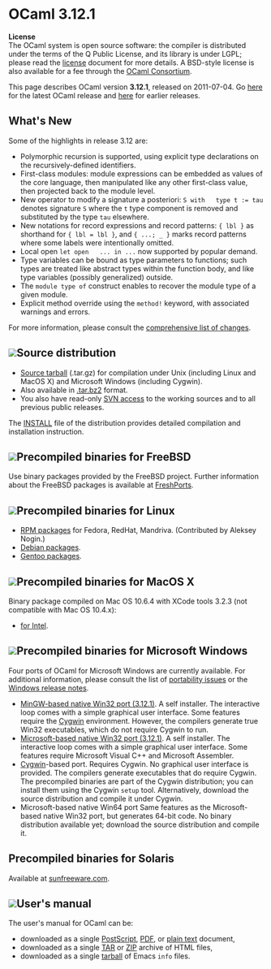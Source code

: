 # OCaml 3.12.1
**License**<br />
 The OCaml system is open source software: the compiler is distributed
under the terms of the Q Public License, and its library is under LGPL;
please read the [license](../license.html) document for more details. A
BSD-style license is also available for a fee through the [OCaml
Consortium](../support.html#consortium).

This page describes OCaml version **3.12.1**, released on 2011-07-04. Go
[here](./) for the latest OCaml release and
[here](http://caml.inria.fr/pub/distrib/) for earlier releases.

## What's New
Some of the highlights in release 3.12 are:

* Polymorphic recursion is supported, using explicit type declarations
 on the recursively-defined identifiers.
* First-class modules: module expressions can be embedded as values of
 the core language, then manipulated like any other first-class
 value, then projected back to the module level.
* New operator to modify a signature a posteriori:
 `S with   type t := tau` denotes signature `S` where the `t` type
 component is removed and substituted by the type `tau` elsewhere.
* New notations for record expressions and record patterns: `{ lbl }`
 as shorthand for `{ lbl = lbl }`, and `{ ...; _ }` marks record
 patterns where some labels were intentionally omitted.
* Local open `let open   ... in ...` now supported by popular demand.
* Type variables can be bound as type parameters to functions; such
 types are treated like abstract types within the function body, and
 like type variables (possibly generalized) outside.
* The `module type of` construct enables to recover the module type of
 a given module.
* Explicit method override using the `method!` keyword, with
 associated warnings and errors.

For more information, please consult the [comprehensive list of
changes](http://caml.inria.fr/pub/distrib/ocaml-4.00/notes/Changes).

## ![](../img/source.gif "")Source distribution
* [Source
 tarball](http://caml.inria.fr/pub/distrib/ocaml-3.12/ocaml-3.12.1.tar.gz)
 (.tar.gz) for compilation under Unix (including Linux and MacOS X)
 and Microsoft Windows (including Cygwin).
* Also available in
 [.tar.bz2](http://caml.inria.fr/pub/distrib/ocaml-3.12/ocaml-3.12.1.tar.bz2)
 format.
* You also have read-only [SVN access](svn.html) to the working
 sources and to all previous public releases.

The [INSTALL](http://caml.inria.fr/pub/distrib/ocaml-3.12/notes/INSTALL)
file of the distribution provides detailed compilation and installation
instruction.

## ![](../img/freebsd.gif "")Precompiled binaries for FreeBSD
Use binary packages provided by the FreeBSD project. Further information
about the FreeBSD packages is available at
[FreshPorts](http://www.freshports.org/lang/ocaml).

## ![](../img/linux.gif "")Precompiled binaries for Linux
* [RPM packages](http://rpm.nogin.org/ocaml.html) for Fedora, RedHat,
 Mandriva. (Contributed by Aleksey Nogin.)
* [Debian packages](http://packages.debian.org/ocaml).
* [Gentoo
 packages](http://packages.gentoo.org/packages/?category=dev-lang;name=ocaml).

## ![](../img/macos.gif "")Precompiled binaries for MacOS X
Binary package compiled on Mac OS 10.6.4 with XCode tools 3.2.3 (not
compatible with Mac OS 10.4.x):

* [for
 Intel](http://caml.inria.fr/pub/distrib/ocaml-3.12/ocaml-3.12.0-intel.dmg).

## ![](../img/windows.gif "")Precompiled binaries for Microsoft Windows
Four ports of OCaml for Microsoft Windows are currently available. For
additional information, please consult the list of [portability
issues](http://caml.inria.fr/ocaml/portability.en.html) or the [Windows
release
notes](http://caml.inria.fr/pub/distrib/ocaml-3.12/notes/README.win32).

* [MinGW-based native Win32 port
 (3.12.1)](http://protz.github.com/ocaml-installer/). A self
 installer. The interactive loop comes with a simple graphical user
 interface. Some features require the [Cygwin](http://cygwin.com/)
 environment. However, the compilers generate true Win32 executables,
 which do not require Cygwin to run.
* [Microsoft-based native Win32 port
 (3.12.1)](http://caml.inria.fr/pub/distrib/ocaml-3.12/ocaml-3.12.1-win-msvc.exe).
 A self installer. The interactive loop comes with a simple graphical
 user interface. Some features require Microsoft Visual C++ and
 Microsoft Assembler.
* [Cygwin](http://cygwin.com/)-based port. Requires Cygwin. No
 graphical user interface is provided. The compilers generate
 executables that do require Cygwin. The precompiled binaries are
 part of the Cygwin distribution; you can install them using the
 Cygwin `setup` tool. Alternatively, download the source distribution
 and compile it under Cygwin.
* Microsoft-based native Win64 port Same features as the
 Microsoft-based native Win32 port, but generates 64-bit code. No
 binary distribution available yet; download the source distribution
 and compile it.

## Precompiled binaries for Solaris
Available at [sunfreeware.com](http://sunfreeware.com/).

## ![](../img/doc.gif "")User's manual
The user's manual for OCaml can be:

* downloaded as a single
 [PostScript](http://caml.inria.fr/pub/distrib/ocaml-3.12/ocaml-3.12-refman.ps.gz),
 [PDF](http://caml.inria.fr/pub/distrib/ocaml-3.12/ocaml-3.12-refman.pdf),
 or [plain
 text](http://caml.inria.fr/pub/distrib/ocaml-3.12/ocaml-3.12-refman.txt)
 document,
* downloaded as a single
 [TAR](http://caml.inria.fr/pub/distrib/ocaml-3.12/ocaml-3.12-refman.html.tar.gz)
 or
 [ZIP](http://caml.inria.fr/pub/distrib/ocaml-3.12/ocaml-3.12-refman.html.zip)
 archive of HTML files,
* downloaded as a single
 [tarball](http://caml.inria.fr/pub/distrib/ocaml-3.12/ocaml-3.12-refman.info.tar.gz)
 of Emacs `info` files.


